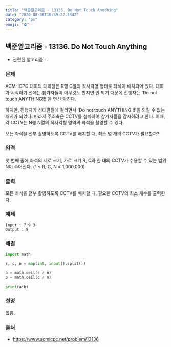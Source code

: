 ```yaml
---
title: "백준알고리즘 - 13136. Do Not Touch Anything"
date: "2020-08-08T10:39:22.534Z"
category: "ps"
emoji: "⛔"
---
```


## 백준알고리즘 - 13136. Do Not Touch Anything

- 관련된 알고리즘 : .

### 문제

ACM-ICPC 대회의 대회장은 R행 C열의 직사각형 형태로 좌석이 배치되어 있다. 대회가 시작하기 전에는 참가자들이 아무것도 만지면 안 되기 때문에 진행자는 'Do not touch ANYTHING!!!'을 연신 외친다.

하지만, 진행자가 성대결절에 걸리면서 'Do not touch ANYTHING!!!'을 외칠 수 없는 처지가 되었다. 따라서 주최측은 CCTV를 설치하여 참가자들을 감시하려고 한다. 이때, 각 CCTV는 N행 N열의 직사각형 영역의 좌석을 촬영할 수 있다.

모든 좌석을 전부 촬영하도록 CCTV를 배치할 때, 최소 몇 개의 CCTV가 필요할까?

### 입력

첫 번째 줄에 좌석의 세로 크기, 가로 크기 R, C와 한 대의 CCTV가 수용할 수 있는 범위 N이 주어진다. (1 ≤ R, C, N ≤ 1,000,000)

### 출력

모든 좌석을 전부 촬영하도록 CCTV를 배치할 때, 필요한 CCTV의 최소 개수를 출력한다.

### 예제

```
Input : 7 9 3
Output : 9
```

### 해결 

```python
import math

r, c, n = map(int, input().split())

a = math.ceil(r / n)
b = math.ceil(c / n)

print(a*b)
```

### 설명

없음.

### 출처

- https://www.acmicpc.net/problem/13136
